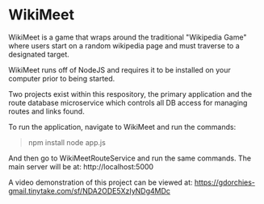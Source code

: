 # WikiMeet
WikiMeet is a game that wraps around the traditional "Wikipedia Game" where users start on a random wikipedia page and must traverse to a designated target.

WikiMeet runs off of NodeJS and requires it to be installed on your computer prior to being started.

Two projects exist within this respository, the primary application and the route database microservice which controls all DB access for managing routes and links found.

To run the application, navigate to WikiMeet and run the commands:
> npm install
> node app.js

And then go to WikiMeetRouteService and run the same commands.
The main server will be at:
http://localhost:5000

A video demonstration of this project can be viewed at:
https://gdorchies-gmail.tinytake.com/sf/NDA2ODE5XzIyNDg4MDc
